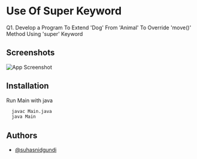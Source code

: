 # Use Of Super Keyword
Q1. Develop a Program To Extend 'Dog' From 'Animal' To Override 'move()' Method Using 'super' Keyword

## Screenshots

![App Screenshot](https://suhasnidgundi.suveesoft.in/images/17.png)


## Installation

Run Main with java

```bash
  javac Main.java
  java Main
```


## Authors

- [@suhasnidgundi](https://github.com/suhasnidgundi7)

